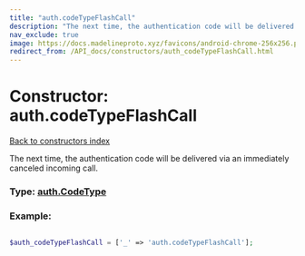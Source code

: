 ```yaml
---
title: "auth.codeTypeFlashCall"
description: "The next time, the authentication code will be delivered via an immediately canceled incoming call."
nav_exclude: true
image: https://docs.madelineproto.xyz/favicons/android-chrome-256x256.png
redirect_from: /API_docs/constructors/auth_codeTypeFlashCall.html
---
```

# Constructor: auth.codeTypeFlashCall  
[Back to constructors index](/API_docs/constructors/index.html)



The next time, the authentication code will be delivered via an immediately canceled incoming call.




### Type: [auth.CodeType](/API_docs/types/auth.CodeType.html)


### Example:

```php

$auth_codeTypeFlashCall = ['_' => 'auth.codeTypeFlashCall'];
```  
